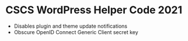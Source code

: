 # CSCS WordPress Helper Code 2021
* Disables plugin and theme update notifications
* Obscure OpenID Connect Generic Client secret key

